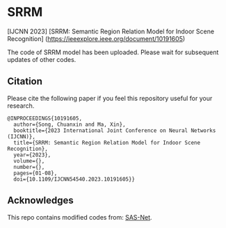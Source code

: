 # SRRM
[IJCNN 2023] [SRRM: Semantic Region Relation Model for Indoor Scene Recognition] (https://ieeexplore.ieee.org/document/10191605)

The code of SRRM model has been uploaded. Please wait for subsequent updates of other codes.


## Citation
Please cite the following paper if you feel this repository useful for your research.
```
@INPROCEEDINGS{10191605,
  author={Song, Chuanxin and Ma, Xin},
  booktitle={2023 International Joint Conference on Neural Networks (IJCNN)}, 
  title={SRRM: Semantic Region Relation Model for Indoor Scene Recognition}, 
  year={2023},
  volume={},
  number={},
  pages={01-08},
  doi={10.1109/IJCNN54540.2023.10191605}}
```

## Acknowledges
This repo contains modified codes from: [SAS-Net](https://github.com/vpulab/Semantic-Aware-Scene-Recognition).
